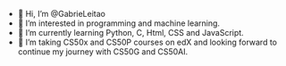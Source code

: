 - 👋 Hi, I’m @GabrieLeitao
- 👀 I’m interested in programming and machine learning.
- 🌱 I’m currently learning Python, C, Html, CSS and JavaScript.
- 💞️ I’m taking CS50x and CS50P courses on edX and looking forward to continue my journey with CS50G and CS50AI.

<!---
GabrieLeitao/GabrieLeitao is a ✨ special ✨ repository because its `README.md` (this file) appears on your GitHub profile.
You can click the Preview link to take a look at your changes.
--->
